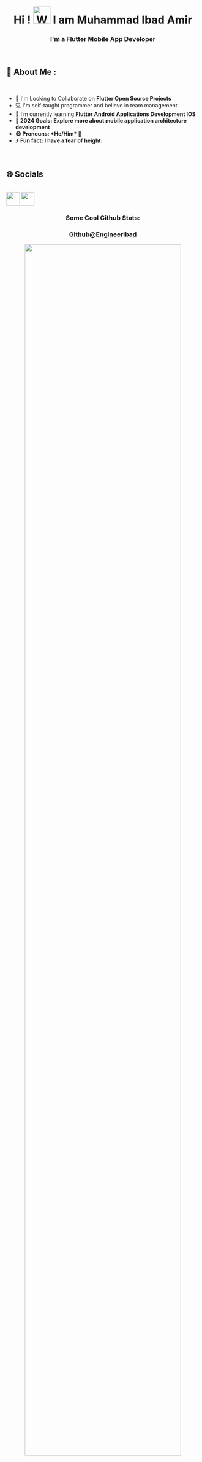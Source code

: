 <h1 align="center"> Hi ! <img src="https://raw.githubusercontent.com/nixin72/nixin72/master/wave.gif" 
         alt="Waving hand animated gif"
         height="45"
         width="45" /> I am Muhammad Ibad Amir</h1>
<h3 align="center"> I'm a Flutter Mobile App Developer </h3>	 
<br>
<h2> 💫 About Me : </h2>
<br/>

<div>
  <ul>
    <li>👯 I'm Looking to Collaborate on  <b> Flutter Open Source Projects</b></li>
    <li>💻 I'm self-taught programmer and believe in team management</li>
    <li>🌱 I’m currently learning <b>Flutter<b> <b>Android Applications Development<b> <b>IOS<b></li>
    <li>🥅 2024 Goals: Explore more about mobile application architecture development</li>
    <!-- <li>💬 Ask me anything about <a href="https://discord.com/users/999634986481225768">here</a>! I'm always open to help!</li> -->
    <li>😄 Pronouns: *He/Him* 💁‍</li>
    <li>⚡ Fun fact: I have a fear of height: </li>
</ul>
</div>

<br>
<h2>🌐 Socials</h2>
<br/>
<a href="www.linkedin.com/in/software-engineer-muhammad-ibad" target="_blank">
  <img align="left" width="35px" src="https://cdn-icons-png.flaticon.com/512/174/174857.png"  />
</a>
<a href="mailto:ibadamir3@gmail.com" target="_blank">
  <img align="left" width="35px" src="https://cdn-icons-png.flaticon.com/512/281/281769.png" />
</a>

<br/>
<br/>



<div align="center">
 <h3>Some Cool Github Stats:</h3> 
</div>
<h3 align="center">Github@<a href="https://github.com/EngineerIbad">EngineerIbad</a></h3> 
<p align="center">
  <img width="90%" src="https://github-readme-stats.vercel.app/api?username=EngineerIbad&show_icons=true&theme=dark" />
</p>

<h3 align="center">Github@<a href="https://github.com/EngineerIbad">EngineerIbad</a></h3> 
<p align="center">
  <img width="90%" src="https://github-readme-streak-stats.herokuapp.com/?user=EngineerIbad&theme=dark" />
</p> 

<!-- [![@Ibad's Holopin board](https://holopin.io/api/user/board?user=ibad)](https://holopin.io/@ibad)-->


<div align="center">

### Show some ❤️ by starring some of the repositories !

</div>
<!-- <h1 style="font-size: 48px; color: blue;">  Hi there 👋</h1> -->
<!-- <h1 style="font-size: 48px;">I am Ibad</h1> -->
<!-- <h2>I am a Flutter Mobile App Developer📱</h2> -->

